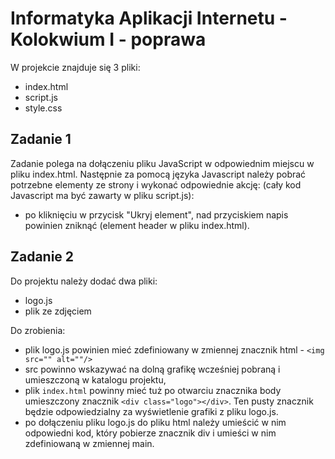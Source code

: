 # Informatyka Aplikacji Internetu - Kolokwium I - poprawa

W projekcie znajduje się 3 pliki: 
- index.html
- script.js
- style.css

## Zadanie 1

Zadanie polega na dołączeniu pliku JavaScript w odpowiednim miejscu w pliku index.html.
Następnie za pomocą języka Javascript należy pobrać potrzebne elementy ze strony i wykonać odpowiednie akcję:
(cały kod Javascript ma być zawarty w pliku script.js):
- po kliknięciu w przycisk "Ukryj element", nad przyciskiem napis powinien zniknąć (element header w pliku index.html).

## Zadanie 2

Do projektu należy dodać dwa pliki:
- logo.js
- plik ze zdjęciem


Do zrobienia:
- plik logo.js powinien mieć zdefiniowany w zmiennej znacznik html - `<img src="" alt=""/>`
- src powinno wskazywać na dolną grafikę wcześniej pobraną i umieszczoną w katalogu projektu,
- plik `index.html` powinny mieć tuż po otwarciu znacznika body umieszczony znacznik `<div class="logo"></div>`. 
Ten pusty znacznik będzie odpowiedzialny za wyświetlenie grafiki z pliku logo.js.
- po dołączeniu pliku logo.js do pliku html należy umieścić w nim odpowiedni kod, który pobierze znacznik div i umieści w nim zdefiniowaną w zmiennej main.
